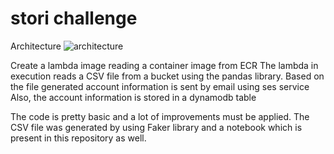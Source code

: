 # stori challenge
Architecture
![architecture](https://github.com/OJVELEZ/stori/assets/54961925/0f1c62a6-f79b-402d-93d6-e7ee47f67308)


Create a lambda image reading a container image from ECR
The lambda in execution reads a CSV file from a bucket using the pandas library.
Based on the file generated account information is sent by email using ses service
Also, the account information is stored in a dynamodb table

The code is pretty basic and a lot of improvements must be applied.
The CSV file was generated by using Faker library and a notebook which is present in this repository as well.






